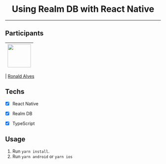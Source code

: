 <h1 align="center">
Using Realm DB with React Native
</h1>





<hr>

## Participants

| [<img src="https://avatars.githubusercontent.com/u/92890340?v=4" width="75px;"/>](https://github.com/alvesronald) |
| :------------------------------------------------------------------------------------------------------------------------: |


| [Ronald Alves](https://github.com/alvesronald)

## Techs

- [x] React Native
- [x] Realm DB
- [x] TypeScript






## Usage

1. Run `yarn install`.<br />
2. Run `yarn android` or `yarn ios`


